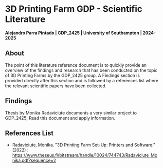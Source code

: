 # 3D Printing Farm GDP - Scientific Literature
**Alejandro Parra Pintado | GDP_2425 | University of Southampton | 2024-2025**

## About
The point of this literature reference document is to quickly provide an overview of the findings and research that has been conducted on the topic of 3D Printing Farms by the GDP_2425 group. A Findings section is provided directly after this section and is followed by a references list where the relevant scientific papers have been collected.

## Findings
Thesis by Monika Radaviciute documents a very similar project to GDP_2425; Read this document and apply information.

## References List
* Radaviciute, Monika. "3D Printing Farm Set-Up: Printers and Software." (2022) : https://www.theseus.fi/bitstream/handle/10024/744743/Radaviciute_Monika.pdf?sequence=2

